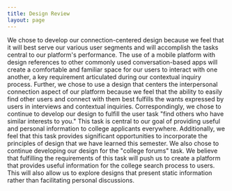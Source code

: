 ```yaml
---
title: Design Review
layout: page
---
```


We chose to develop our connection-centered design because we feel that it will best serve our various user segments and will accomplish the tasks central to our platform's performance.  The use of a mobile platform with design references to other commonly used conversation-based apps will create a comfortable and familiar space for our users to interact with one another, a key requirement articulated during our contextual inquiry process.  Further, we chose to use a design that centers the interpersonal connection aspect of our platform because we feel that the ability to easily find other users and connect with them best fulfills the wants expressed by users in interviews and contextual inquiries.  Correspondingly, we chose to continue to develop our design to fulfill the user task "find others who have similar interests to you."  This task is central to our goal of providing useful and personal information to college applicants everywhere.  Additionally, we feel that this task provides significant opportunities to incorporate the principles of design that we have learned this semester.  We also chose to continue developing our design for the "college forums" task.  We believe that fulfilling the requirements of this task will push us to create a platform that provides useful information for the college search process to users.  This will also allow us to explore designs that present static information rather than facilitating personal discussions.
